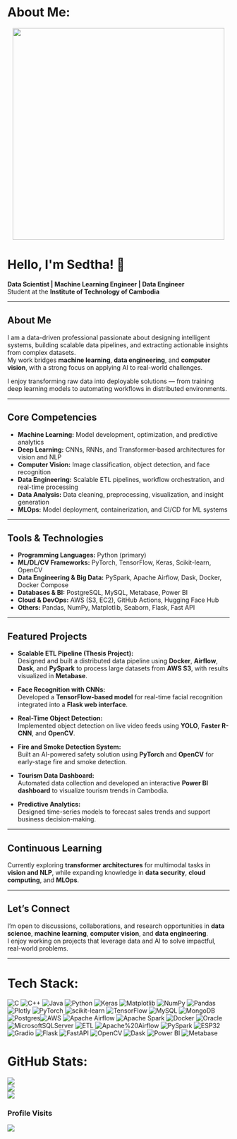 # About Me:

<div align="center">
  <img src="https://media.giphy.com/media/JWuBH9rCO2uZuHBFpm/giphy.gif" width="480" height="480">
</div>

# Hello, I'm Sedtha! 👋 


**Data Scientist | Machine Learning Engineer | Data Engineer**  
Student at the **Institute of Technology of Cambodia**

---

## About Me
I am a data-driven professional passionate about designing intelligent systems, building scalable data pipelines, and extracting actionable insights from complex datasets.  
My work bridges **machine learning**, **data engineering**, and **computer vision**, with a strong focus on applying AI to real-world challenges.

I enjoy transforming raw data into deployable solutions — from training deep learning models to automating workflows in distributed environments.

---

##  Core Competencies

- **Machine Learning:** Model development, optimization, and predictive analytics  
- **Deep Learning:** CNNs, RNNs, and Transformer-based architectures for vision and NLP  
- **Computer Vision:** Image classification, object detection, and face recognition  
- **Data Engineering:** Scalable ETL pipelines, workflow orchestration, and real-time processing  
- **Data Analysis:** Data cleaning, preprocessing, visualization, and insight generation  
- **MLOps:** Model deployment, containerization, and CI/CD for ML systems  

---

##  Tools & Technologies

- **Programming Languages:** Python (primary)  
- **ML/DL/CV Frameworks:** PyTorch, TensorFlow, Keras, Scikit-learn, OpenCV  
- **Data Engineering & Big Data:** PySpark, Apache Airflow, Dask, Docker, Docker Compose  
- **Databases & BI:** PostgreSQL, MySQL, Metabase, Power BI  
- **Cloud & DevOps:** AWS (S3, EC2), GitHub Actions, Hugging Face Hub  
- **Others:** Pandas, NumPy, Matplotlib, Seaborn, Flask, Fast API

---

##  Featured Projects

- **Scalable ETL Pipeline (Thesis Project):**  
  Designed and built a distributed data pipeline using **Docker**, **Airflow**, **Dask**, and **PySpark** to process large datasets from **AWS S3**, with results visualized in **Metabase**.  

- **Face Recognition with CNNs:**  
  Developed a **TensorFlow-based model** for real-time facial recognition integrated into a **Flask web interface**.  

- **Real-Time Object Detection:**  
  Implemented object detection on live video feeds using **YOLO**, **Faster R-CNN**, and **OpenCV**.  

- **Fire and Smoke Detection System:**  
  Built an AI-powered safety solution using **PyTorch** and **OpenCV** for early-stage fire and smoke detection.  

- **Tourism Data Dashboard:**  
  Automated data collection and developed an interactive **Power BI dashboard** to visualize tourism trends in Cambodia.  

- **Predictive Analytics:**  
  Designed time-series models to forecast sales trends and support business decision-making.  

---

##  Continuous Learning
Currently exploring **transformer architectures** for multimodal tasks in **vision and NLP**, while expanding knowledge in **data security**, **cloud computing**, and **MLOps**.

---

##  Let’s Connect
I’m open to discussions, collaborations, and research opportunities in **data science**, **machine learning**, **computer vision**, and **data engineering**.  
I enjoy working on projects that leverage data and AI to solve impactful, real-world problems.

---

#  Tech Stack:
![C](https://img.shields.io/badge/c-%2300599C.svg?style=for-the-badge&logo=c&logoColor=white) ![C++](https://img.shields.io/badge/c++-%2300599C.svg?style=for-the-badge&logo=c%2B%2B&logoColor=white) ![Java](https://img.shields.io/badge/java-%23ED8B00.svg?style=for-the-badge&logo=openjdk&logoColor=white) ![Python](https://img.shields.io/badge/python-3670A0?style=for-the-badge&logo=python&logoColor=ffdd54) ![Keras](https://img.shields.io/badge/Keras-%23D00000.svg?style=for-the-badge&logo=Keras&logoColor=white) ![Matplotlib](https://img.shields.io/badge/Matplotlib-%23ffffff.svg?style=for-the-badge&logo=Matplotlib&logoColor=black) ![NumPy](https://img.shields.io/badge/numpy-%23013243.svg?style=for-the-badge&logo=numpy&logoColor=white) ![Pandas](https://img.shields.io/badge/pandas-%23150458.svg?style=for-the-badge&logo=pandas&logoColor=white) ![Plotly](https://img.shields.io/badge/Plotly-%233F4F75.svg?style=for-the-badge&logo=plotly&logoColor=white) ![PyTorch](https://img.shields.io/badge/PyTorch-%23EE4C2C.svg?style=for-the-badge&logo=PyTorch&logoColor=white) ![scikit-learn](https://img.shields.io/badge/scikit--learn-%23F7931E.svg?style=for-the-badge&logo=scikit-learn&logoColor=white) ![TensorFlow](https://img.shields.io/badge/TensorFlow-%23FF6F00.svg?style=for-the-badge&logo=TensorFlow&logoColor=white) ![MySQL](https://img.shields.io/badge/mysql-4479A1.svg?style=for-the-badge&logo=mysql&logoColor=white) ![MongoDB](https://img.shields.io/badge/MongoDB-%234ea94b.svg?style=for-the-badge&logo=mongodb&logoColor=white) ![Postgres](https://img.shields.io/badge/postgres-%23316192.svg?style=for-the-badge&logo=postgresql&logoColor=white)![AWS](https://img.shields.io/badge/AWS-%23FF9900.svg?style=for-the-badge&logo=amazon-aws&logoColor=white) ![Apache Airflow](https://img.shields.io/badge/Apache%20Airflow-017CEE?style=for-the-badge&logo=Apache%20Airflow&logoColor=white) ![Apache Spark](https://img.shields.io/badge/Apache%20Spark-FDEE21?style=for-the-badge&logo=apachespark&logoColor=black) ![Docker](https://img.shields.io/badge/docker-%230db7ed.svg?style=for-the-badge&logo=docker&logoColor=white) ![Oracle](https://img.shields.io/badge/Oracle-F80000?style=for-the-badge&logo=oracle&logoColor=white) ![MicrosoftSQLServer](https://img.shields.io/badge/Microsoft%20SQL%20Server-CC2927?style=for-the-badge&logo=microsoft%20sql%20server&logoColor=white) ![ETL](https://img.shields.io/badge/ETL%20Pipeline-%23FFA500.svg?style=for-the-badge) ![Apache%20Airflow](https://img.shields.io/badge/Apache%20Airflow-%23017CEE.svg?style=for-the-badge&logo=apacheairflow&logoColor=white) ![PySpark](https://img.shields.io/badge/PySpark-%23E25A1C.svg?style=for-the-badge&logo=apache-spark&logoColor=white) ![ESP32](https://img.shields.io/badge/ESP32-%23000000.svg?style=for-the-badge&logo=espressif&logoColor=white) ![Gradio](https://img.shields.io/badge/Gradio-%2300C4B3.svg?style=for-the-badge&logo=gradio&logoColor=white) ![Flask](https://img.shields.io/badge/flask-%23000.svg?style=for-the-badge&logo=flask&logoColor=white) ![FastAPI](https://img.shields.io/badge/FastAPI-%23009688.svg?style=for-the-badge&logo=fastapi&logoColor=white) ![OpenCV](https://img.shields.io/badge/OpenCV-%23white.svg?style=for-the-badge&logo=opencv&logoColor=white)
![Dask](https://img.shields.io/badge/Dask-%23EE7C3D.svg?style=for-the-badge&logo=dask&logoColor=white) ![Power BI](https://img.shields.io/badge/Power%20BI-F2C811?style=for-the-badge&logo=powerbi&logoColor=black) ![Metabase](https://img.shields.io/badge/Metabase-0062FF.svg?style=for-the-badge&logo=metabase&logoColor=white)




#  GitHub Stats:
![](https://github-readme-stats.vercel.app/api?username=Sedtha-019&theme=dark&hide_border=false&include_all_commits=false&count_private=false)<br/>
![](https://nirzak-streak-stats.vercel.app/?user=Sedtha-019&theme=dark&hide_border=false)<br/>
![](https://github-readme-stats.vercel.app/api/top-langs/?username=Sedtha-019&theme=dark&hide_border=false&include_all_commits=false&count_private=false&layout=compact)

### Profile Visits
[![](https://visitcount.itsvg.in/api?id=Sedtha-019&icon=0&color=0)](https://visitcount.itsvg.in)



<!-- Proudly created with GPRM ( https://gprm.itsvg.in ) -->

<!-- Proudly created with GPRM ( https://gprm.itsvg.in ) -->

<!-- Proudly created with GPRM ( https://gprm.itsvg.in ) -->
